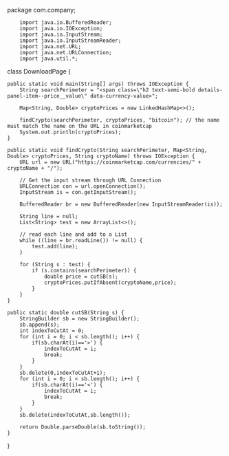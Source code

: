 package com.company;

        import java.io.BufferedReader;
        import java.io.IOException;
        import java.io.InputStream;
        import java.io.InputStreamReader;
        import java.net.URL;
        import java.net.URLConnection;
        import java.util.*;
        
class DownloadPage {

    public static void main(String[] args) throws IOException {
        String searchPerimeter = "<span class=\"h2 text-semi-bold details-panel-item--price__value\" data-currency-value>";

        Map<String, Double> cryptoPrices = new LinkedHashMap<>();

        findCrypto(searchPerimeter, cryptoPrices, "bitcoin"); // the name must match the name on the URL in coinmarketcap
        System.out.println(cryptoPrices);
    }

    public static void findCrypto(String searchPerimeter, Map<String, Double> cryptoPrices, String cryptoName) throws IOException {
        URL url = new URL("https://coinmarketcap.com/currencies/" + cryptoName + "/");

        // Get the input stream through URL Connection
        URLConnection con = url.openConnection();
        InputStream is = con.getInputStream();

        BufferedReader br = new BufferedReader(new InputStreamReader(is));

        String line = null;
        List<String> test = new ArrayList<>();

        // read each line and add to a List
        while ((line = br.readLine()) != null) {
            test.add(line);
        }

        for (String s : test) {
            if (s.contains(searchPerimeter)) {
                double price = cutSB(s);
                cryptoPrices.putIfAbsent(cryptoName,price);
            }
        }
    }

    public static double cutSB(String s) {
        StringBuilder sb = new StringBuilder();
        sb.append(s);
        int indexToCutAt = 0;
        for (int i = 0; i < sb.length(); i++) {
            if(sb.charAt(i)=='>') {
                indexToCutAt = i;
                break;
            }
        }
        sb.delete(0,indexToCutAt+1);
        for (int i = 0; i < sb.length(); i++) {
            if(sb.charAt(i)=='<') {
                indexToCutAt = i;
                break;
            }
        }
        sb.delete(indexToCutAt,sb.length());

        return Double.parseDouble(sb.toString());
    }
}
